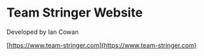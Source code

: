 Team Stringer Website
=====================
Developed by Ian Cowan

[https://www.team-stringer.com](https://www.team-stringer.com)

